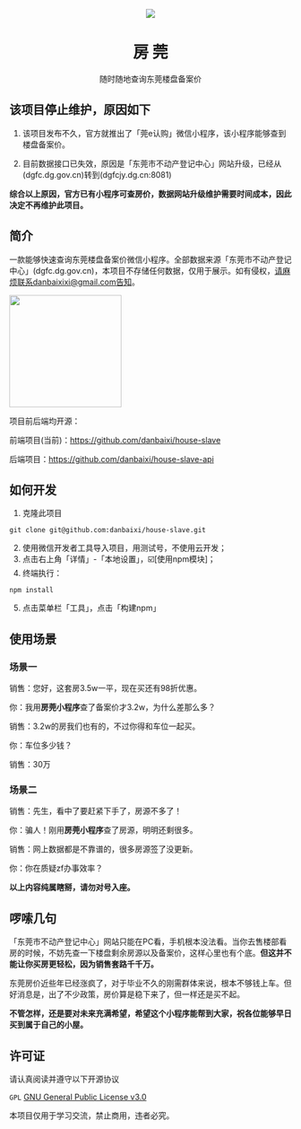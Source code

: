 <p align="center">
 <img src="https://qiniu.yunxiaozhi.cn/scene1.jpg"/>
</p>

<h1 align="center">房 莞</h1>
<div align="center">
    <p>随时随地查询东莞楼盘备案价</p>
</div>

## 该项目停止维护，原因如下

1. 该项目发布不久，官方就推出了「莞e认购」微信小程序，该小程序能够查到楼盘备案价。

2. 目前数据接口已失效，原因是「东莞市不动产登记中心」网站升级，已经从(dgfc.dg.gov.cn)转到(dgfcjy.dg.cn:8081)

**综合以上原因，官方已有小程序可查房价，数据网站升级维护需要时间成本，因此决定不再维护此项目。**
## 简介

一款能够快速查询东莞楼盘备案价微信小程序。全部数据来源「东莞市不动产登记中心」(dgfc.dg.gov.cn)，本项目不存储任何数据，仅用于展示。如有侵权，请麻烦联系danbaixixi@gmail.com告知。

<img width="200" src="https://qiniu.yunxiaozhi.cn/fg_qrcode.jpg">

项目前后端均开源：

前端项目(当前)：https://github.com/danbaixi/house-slave

后端项目：https://github.com/danbaixi/house-slave-api

## 如何开发

1. 克隆此项目

```shell
git clone git@github.com:danbaixi/house-slave.git
```

2. 使用微信开发者工具导入项目，用测试号，不使用云开发；
3. 点击右上角「详情」-「本地设置」，☑️[使用npm模块]；
4. 终端执行：
```shell
npm install
```
5. 点击菜单栏「工具」，点击「构建npm」

## 使用场景

### 场景一

销售：您好，这套房3.5w一平，现在买还有98折优惠。

你：我用**房莞小程序**查了备案价才3.2w，为什么差那么多？

销售：3.2w的房我们也有的，不过你得和车位一起买。

你：车位多少钱？

销售：30万

### 场景二

销售：先生，看中了要赶紧下手了，房源不多了！

你：骗人！刚用**房莞小程序**查了房源，明明还剩很多。

销售：网上数据都是不靠谱的，很多房源签了没更新。

你：你在质疑zf办事效率？

**以上内容纯属瞎掰，请勿对号入座。**

## 啰嗦几句

「东莞市不动产登记中心」网站只能在PC看，手机根本没法看。当你去售楼部看房的时候，不妨先查一下楼盘剩余房源以及备案价，这样心里也有个底。**但这并不能让你买房更轻松，因为销售套路千千万。**

东莞房价近些年已经涨疯了，对于毕业不久的刚需群体来说，根本不够钱上车。但好消息是，出了不少政策，房价算是稳下来了，但一样还是买不起。

**不管怎样，还是要对未来充满希望，希望这个小程序能帮到大家，祝各位能够早日买到属于自己的小屋。**

## 许可证

请认真阅读并遵守以下开源协议

`GPL` [GNU General Public License v3.0](https://github.com/danbaixi/house-slave/blob/main/LICENSE)

本项目仅用于学习交流，禁止商用，违者必究。